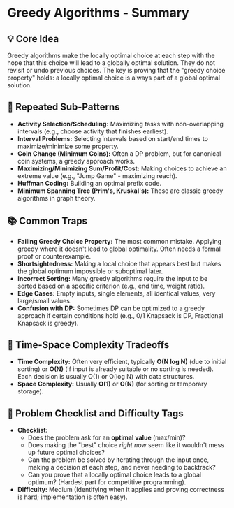 # Greedy Algorithms - Summary

## 💡 Core Idea
Greedy algorithms make the locally optimal choice at each step with the hope that this choice will lead to a globally optimal solution. They do not revisit or undo previous choices. The key is proving that the "greedy choice property" holds: a locally optimal choice is always part of a global optimal solution.

## 🔁 Repeated Sub-Patterns
* **Activity Selection/Scheduling:** Maximizing tasks with non-overlapping intervals (e.g., choose activity that finishes earliest).
* **Interval Problems:** Selecting intervals based on start/end times to maximize/minimize some property.
* **Coin Change (Minimum Coins):** Often a DP problem, but for canonical coin systems, a greedy approach works.
* **Maximizing/Minimizing Sum/Profit/Cost:** Making choices to achieve an extreme value (e.g., "Jump Game" - maximizing reach).
* **Huffman Coding:** Building an optimal prefix code.
* **Minimum Spanning Tree (Prim's, Kruskal's):** These are classic greedy algorithms in graph theory.

## 📚 Common Traps
* **Failing Greedy Choice Property:** The most common mistake. Applying greedy where it doesn't lead to global optimality. Often needs a formal proof or counterexample.
* **Shortsightedness:** Making a local choice that appears best but makes the global optimum impossible or suboptimal later.
* **Incorrect Sorting:** Many greedy algorithms require the input to be sorted based on a specific criterion (e.g., end time, weight ratio).
* **Edge Cases:** Empty inputs, single elements, all identical values, very large/small values.
* **Confusion with DP:** Sometimes DP can be optimized to a greedy approach if certain conditions hold (e.g., 0/1 Knapsack is DP, Fractional Knapsack is greedy).

## 🔁 Time-Space Complexity Tradeoffs
* **Time Complexity:** Often very efficient, typically **O(N log N)** (due to initial sorting) or **O(N)** (if input is already suitable or no sorting is needed). Each decision is usually O(1) or O(log N) with data structures.
* **Space Complexity:** Usually **O(1)** or **O(N)** (for sorting or temporary storage).

## 📌 Problem Checklist and Difficulty Tags
* **Checklist:**
    * Does the problem ask for an **optimal value** (max/min)?
    * Does making the "best" choice *right now* seem like it wouldn't mess up future optimal choices?
    * Can the problem be solved by iterating through the input once, making a decision at each step, and never needing to backtrack?
    * Can you prove that a locally optimal choice leads to a global optimum? (Hardest part for competitive programming).
* **Difficulty:** Medium (Identifying when it applies and proving correctness is hard; implementation is often easy).
